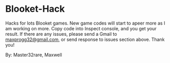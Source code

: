 # Blooket-Hack
Hacks for lots Blooket games. New game codes will start to apeer more as I am working on more.
Copy code into Inspect console, and you get your result.
If there are any issues, please send a Gmail to maxprogg32@gmail.com, or send response to issues section above. Thank you!






By: Master32rare, Maxwell
